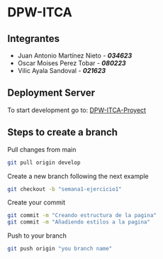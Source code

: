# DPW-ITCA

## Integrantes
- Juan Antonio Martínez Nieto  - **_034623_**
- Oscar Moises Perez Tobar - **_080223_**
- Vilic Ayala Sandoval - **_021623_**

## Deployment Server
To start development go to:
[DPW-ITCA-Proyect](https://dpw-itca.vercel.app/index.html)

## Steps to create a branch
Pull changes from main
```bash
git pull origin develop
```

Create a new branch following the next example
```bash
git checkout -b "semana1-ejercicio1"
```

Create your commit
```bash
git commit -m "Creando estructura de la pagina"
git commit -m "Añadiendo estilos a la pagina"
```

Push to your branch
```bash
git push origin "you branch name"
```
